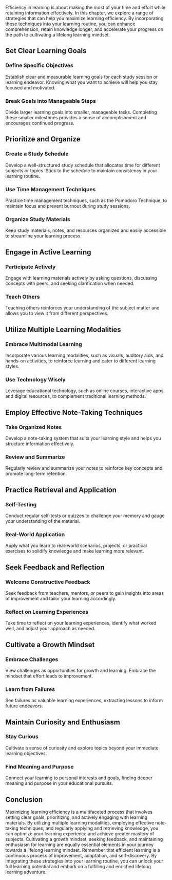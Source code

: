 
Efficiency in learning is about making the most of your time and effort while retaining information effectively. In this chapter, we explore a range of strategies that can help you maximize learning efficiency. By incorporating these techniques into your learning routine, you can enhance comprehension, retain knowledge longer, and accelerate your progress on the path to cultivating a lifelong learning mindset.

## Set Clear Learning Goals

### Define Specific Objectives

Establish clear and measurable learning goals for each study session or learning endeavor. Knowing what you want to achieve will help you stay focused and motivated.

### Break Goals into Manageable Steps

Divide larger learning goals into smaller, manageable tasks. Completing these smaller milestones provides a sense of accomplishment and encourages continued progress.

## Prioritize and Organize

### Create a Study Schedule

Develop a well-structured study schedule that allocates time for different subjects or topics. Stick to the schedule to maintain consistency in your learning routine.

### Use Time Management Techniques

Practice time management techniques, such as the Pomodoro Technique, to maintain focus and prevent burnout during study sessions.

### Organize Study Materials

Keep study materials, notes, and resources organized and easily accessible to streamline your learning process.

## Engage in Active Learning

### Participate Actively

Engage with learning materials actively by asking questions, discussing concepts with peers, and seeking clarification when needed.

### Teach Others

Teaching others reinforces your understanding of the subject matter and allows you to view it from different perspectives.

## Utilize Multiple Learning Modalities

### Embrace Multimodal Learning

Incorporate various learning modalities, such as visuals, auditory aids, and hands-on activities, to reinforce learning and cater to different learning styles.

### Use Technology Wisely

Leverage educational technology, such as online courses, interactive apps, and digital resources, to complement traditional learning methods.

## Employ Effective Note-Taking Techniques

### Take Organized Notes

Develop a note-taking system that suits your learning style and helps you structure information effectively.

### Review and Summarize

Regularly review and summarize your notes to reinforce key concepts and promote long-term retention.

## Practice Retrieval and Application

### Self-Testing

Conduct regular self-tests or quizzes to challenge your memory and gauge your understanding of the material.

### Real-World Application

Apply what you learn to real-world scenarios, projects, or practical exercises to solidify knowledge and make learning more relevant.

## Seek Feedback and Reflection

### Welcome Constructive Feedback

Seek feedback from teachers, mentors, or peers to gain insights into areas of improvement and tailor your learning accordingly.

### Reflect on Learning Experiences

Take time to reflect on your learning experiences, identify what worked well, and adjust your approach as needed.

## Cultivate a Growth Mindset

### Embrace Challenges

View challenges as opportunities for growth and learning. Embrace the mindset that effort leads to improvement.

### Learn from Failures

See failures as valuable learning experiences, extracting lessons to inform future endeavors.

## Maintain Curiosity and Enthusiasm

### Stay Curious

Cultivate a sense of curiosity and explore topics beyond your immediate learning objectives.

### Find Meaning and Purpose

Connect your learning to personal interests and goals, finding deeper meaning and purpose in your educational pursuits.

## Conclusion

Maximizing learning efficiency is a multifaceted process that involves setting clear goals, prioritizing, and actively engaging with learning materials. By utilizing multiple learning modalities, employing effective note-taking techniques, and regularly applying and retrieving knowledge, you can optimize your learning experience and achieve greater mastery of subjects. Cultivating a growth mindset, seeking feedback, and maintaining enthusiasm for learning are equally essential elements in your journey towards a lifelong learning mindset. Remember that efficient learning is a continuous process of improvement, adaptation, and self-discovery. By integrating these strategies into your learning routine, you can unlock your full learning potential and embark on a fulfilling and enriched lifelong learning adventure.
